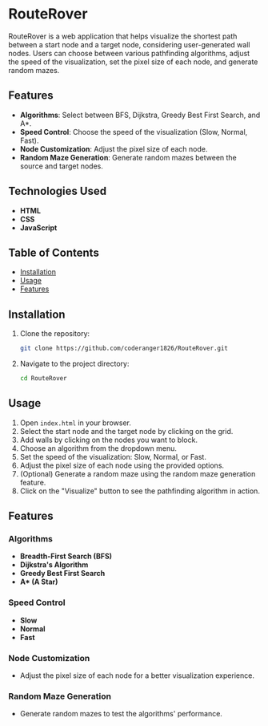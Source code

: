 # RouteRover

RouteRover is a web application that helps visualize the shortest path between a start node and a target node, considering user-generated wall nodes. Users can choose between various pathfinding algorithms, adjust the speed of the visualization, set the pixel size of each node, and generate random mazes.

## Features

- **Algorithms**: Select between BFS, Dijkstra, Greedy Best First Search, and A*.
- **Speed Control**: Choose the speed of the visualization (Slow, Normal, Fast).
- **Node Customization**: Adjust the pixel size of each node.
- **Random Maze Generation**: Generate random mazes between the source and target nodes.

## Technologies Used

- **HTML**
- **CSS**
- **JavaScript**

## Table of Contents

- [Installation](#installation)
- [Usage](#usage)
- [Features](#features)

## Installation

1. Clone the repository:
    ```bash
    git clone https://github.com/coderanger1826/RouteRover.git
    ```
2. Navigate to the project directory:
    ```bash
    cd RouteRover
    ```

## Usage

1. Open `index.html` in your browser.
2. Select the start node and the target node by clicking on the grid.
3. Add walls by clicking on the nodes you want to block.
4. Choose an algorithm from the dropdown menu.
5. Set the speed of the visualization: Slow, Normal, or Fast.
6. Adjust the pixel size of each node using the provided options.
7. (Optional) Generate a random maze using the random maze generation feature.
8. Click on the "Visualize" button to see the pathfinding algorithm in action.

## Features

### Algorithms

- **Breadth-First Search (BFS)**
- **Dijkstra's Algorithm**
- **Greedy Best First Search**
- **A\* (A Star)**

### Speed Control

- **Slow**
- **Normal**
- **Fast**

### Node Customization

- Adjust the pixel size of each node for a better visualization experience.

### Random Maze Generation

- Generate random mazes to test the algorithms' performance.
